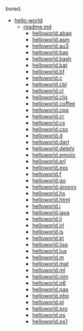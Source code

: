 bored.

- <a href="https://github.com/justfaisa/bored/tree/main/hello-world">hello-world</a>
  - <a href="https://github.com/justfaisa/bored/blob/main/hello-world/README.md">readme.md</a>
    - <a href="https://github.com/justfaisa/bored/blob/main/hello-world/helloworld.ABAP">helloworld.abap</a>
    - <a href="https://github.com/justfaisa/bored/blob/main/hello-world/helloworld.asm">helloworld.asm</a>
    - <a href="https://github.com/justfaisa/bored/blob/main/hello-world/helloworld.au3">helloworld.au3</a>
    - <a href="https://github.com/justfaisa/bored/blob/main/hello-world/helloworld.bas">helloworld.bas</a>
    - <a href="https://github.com/justfaisa/bored/blob/main/hello-world/helloworld.bash">helloworld.bash</a>
    - <a href="https://github.com/justfaisa/bored/blob/main/hello-world/helloworld.bat">helloworld.bat</a>
    - <a href="https://github.com/justfaisa/bored/blob/main/hello-world/helloworld.bf">helloworld.bf</a>
    - <a href="https://github.com/justfaisa/bored/blob/main/hello-world/helloworld.c">helloworld.c</a>
    - <a href="https://github.com/justfaisa/bored/blob/main/hello-world/helloworld.cbl">helloworld.cbl</a>
    - <a href="https://github.com/justfaisa/bored/blob/main/hello-world/helloworld.cl">helloworld.cl</a>
    - <a href="https://github.com/justfaisa/bored/blob/main/hello-world/helloworld.cljx">helloworld.cljx</a>
    - <a href="https://github.com/justfaisa/bored/blob/main/hello-world/helloworld.coffee">helloworld.coffee</a>
    - <a href="https://github.com/justfaisa/bored/blob/main/hello-world/helloworld.cpp">helloworld.cpp</a>
    - <a href="https://github.com/justfaisa/bored/blob/main/hello-world/helloworld.cr">helloworld.cr</a>
    - <a href="https://github.com/justfaisa/bored/blob/main/hello-world/helloworld.cs">helloworld.cs</a>
    - <a href="https://github.com/justfaisa/bored/blob/main/hello-world/helloworld.css">helloworld.css</a>
    - <a href="https://github.com/justfaisa/bored/blob/main/hello-world/helloworld.d">helloworld.d</a>
    - <a href="https://github.com/justfaisa/bored/blob/main/hello-world/helloworld.dart">helloworld.dart</a>
    - <a href="https://github.com/justfaisa/bored/blob/main/hello-world/helloworld.delphi">helloworld.delphi</a>
    - <a href="https://github.com/justfaisa/bored/blob/main/hello-world/helloworld.emojic">helloworld.emojic</a>
    - <a href="https://github.com/justfaisa/bored/blob/main/hello-world/helloworld.erl">helloworld.erl</a>
    - <a href="https://github.com/justfaisa/bored/blob/main/hello-world/helloworld.exs">helloworld.exs</a>
    - <a href="https://github.com/justfaisa/bored/blob/main/hello-world/helloworld.f">helloworld.f</a>
    - <a href="https://github.com/justfaisa/bored/blob/main/hello-world/helloworld.go">helloworld.go</a>
    - <a href="https://github.com/justfaisa/bored/blob/main/hello-world/helloworld.groovy">helloworld.groovy</a>
    - <a href="https://github.com/justfaisa/bored/blob/main/hello-world/helloworld.hs">helloworld.hs</a>
    - <a href="https://github.com/justfaisa/bored/blob/main/hello-world/helloworld.html">helloworld.html</a>
    - <a href="https://github.com/justfaisa/bored/blob/main/hello-world/helloworld.i">helloworld.i</a>
    - <a href="https://github.com/justfaisa/bored/blob/main/hello-world/helloworld.java">helloworld.java</a>
    - <a href="https://github.com/justfaisa/bored/blob/main/hello-world/helloworld.jl">helloworld.jl</a>
    - <a href="https://github.com/justfaisa/bored/blob/main/hello-world/helloworld.jrl">helloworld.jrl</a>
    - <a href="https://github.com/justfaisa/bored/blob/main/hello-world/helloworld.js">helloworld.js</a>
    - <a href="https://github.com/justfaisa/bored/blob/main/hello-world/helloworld.kt">helloworld.kt</a>
    - <a href="https://github.com/justfaisa/bored/blob/main/hello-world/helloworld.lisp">helloworld.lisp</a>
    - <a href="https://github.com/justfaisa/bored/blob/main/hello-world/helloworld.lua">helloworld.lua</a>
    - <a href="https://github.com/justfaisa/bored/blob/main/hello-world/helloworld.m">helloworld.m</a>
    - <a href="https://github.com/justfaisa/bored/blob/main/hello-world/helloworld.mat">helloworld.mat</a>
    - <a href="https://github.com/justfaisa/bored/blob/main/hello-world/helloworld.ml">helloworld.ml</a>
    - <a href="https://github.com/justfaisa/bored/blob/main/hello-world/helloworld.nim">helloworld.nim</a>
    - <a href="https://github.com/justfaisa/bored/blob/main/hello-world/helloworld.p6">helloworld.p6</a>
    - <a href="https://github.com/justfaisa/bored/blob/main/hello-world/helloworld.pas">helloworld.pas</a>
    - <a href="https://github.com/justfaisa/bored/blob/main/hello-world/helloworld.php">helloworld.php</a>
    - <a href="https://github.com/justfaisa/bored/blob/main/hello-world/helloworld.pl">helloworld.pl</a>
    - <a href="https://github.com/justfaisa/bored/blob/main/hello-world/helloworld.pro">helloworld.pro</a>
    - <a href="https://github.com/justfaisa/bored/blob/main/hello-world/helloworld.ps">helloworld.ps</a>
    - <a href="https://github.com/justfaisa/bored/blob/main/hello-world/helloworld.ps1">helloworld.ps1</a>
